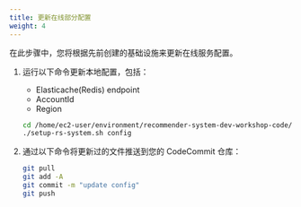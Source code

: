 ```yaml
---
title: 更新在线部分配置
weight: 4
---
```


在此步骤中，您将根据先前创建的基础设施来更新在线服务配置。

1. 运行以下命令更新本地配置，包括：
    - Elasticache(Redis) endpoint
    - AccountId
    - Region

    ```sh
    cd /home/ec2-user/environment/recommender-system-dev-workshop-code/scripts
    ./setup-rs-system.sh config
    ```

3. 通过以下命令将更新过的文件推送到您的 CodeCommit 仓库：

    ```sh
    git pull
    git add -A
    git commit -m "update config"
    git push
    ```